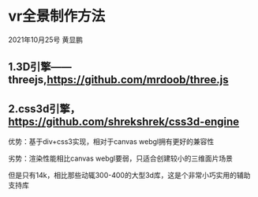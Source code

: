 # vr全景制作方法

2021年10月25号   黄显鹏

## 1.3D引擎——threejs,https://github.com/mrdoob/three.js

## 2.css3d引擎，https://github.com/shrekshrek/css3d-engine

优势：基于div+css3实现，相对于canvas webgl拥有更好的兼容性

劣势：渲染性能相比canvas  webgl要弱，只适合创建较小的三维面片场景

但是只有14k，相比那些动辄300-400的大型3d库，这是个非常小巧实用的辅助支持库



